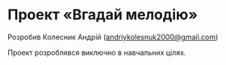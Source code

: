 # Проект «Вгадай мелодію» 

Розробив Колесник Андрій (andriykolesnuk2000@gmail.com)

Проект розроблявся виключно в навчальних цілях.
